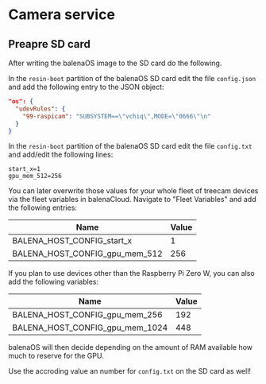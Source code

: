 # Camera service

## Preapre SD card

After writing the balenaOS image to the SD card do the following.

In the `resin-boot` partition of the balenaOS SD card edit the file `config.json` and add the following entry to the JSON object:

```json
"os": {
  "udevRules": {
    "99-raspicam": "SUBSYSTEM==\"vchiq\",MODE=\"0666\"\n"
  }
}
```

In the `resin-boot` partition of the balenaOS SD card edit the file `config.txt` and add/edit the following lines:

```
start_x=1
gpu_mem_512=256
```

You can later overwrite those values for your whole fleet of treecam devices via the fleet variables in balenaCloud. Navigate to "Fleet Variables" and add the following entries:

| Name | Value |
| - | - |
| BALENA_HOST_CONFIG_start_x | 1 |
| BALENA_HOST_CONFIG_gpu_mem_512 | 256 |

If you plan to use devices other than the Raspberry Pi Zero W, you can also add the following variables:

| Name | Value |
| - | - |
| BALENA_HOST_CONFIG_gpu_mem_256 | 192 |
| BALENA_HOST_CONFIG_gpu_mem_1024 | 448 |

balenaOS will then decide depending on the amount of RAM available how much to reserve for the GPU.

Use the accroding value an number for `config.txt` on the SD card as well!
